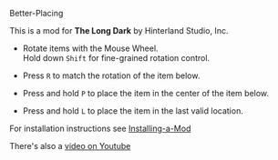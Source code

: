 Better-Placing


This is a mod for **The Long Dark** by Hinterland Studio, Inc.


* Rotate items with the Mouse Wheel.<br/>
Hold down `Shift` for fine-grained rotation control.

* Press `R` to match the rotation of the item below.

* Press and hold `P` to place the item in the center of the item below.

* Press and hold `L` to place the item in the last valid location.


For installation instructions see [Installing-a-Mod](https://github.com/WulfMarius/ModComponent/wiki/Installing-a-Mod)

There's also a [video on Youtube](https://www.youtube.com/watch?v=LoJ49AhSNTY)